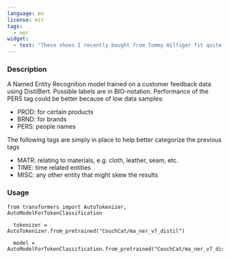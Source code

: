 ```yaml
---
language: en
license: mit
tags:
  - ner
widget:
  - text: "These shoes I recently bought from Tommy Hilfiger fit quite well. The shirt, however, has got a hole"
---
```


### Description

A Named Entity Recognition model trained on a customer feedback data using DistilBert.
Possible labels are in BIO-notation. Performance of the PERS tag could be better because of low data samples:

- PROD: for certain products
- BRND: for brands
- PERS: people names

The following tags are simply in place to help better categorize the previous tags

- MATR: relating to materials, e.g. cloth, leather, seam, etc.
- TIME: time related entities
- MISC: any other entity that might skew the results

### Usage

```
from transformers import AutoTokenizer, AutoModelForTokenClassification

  tokenizer = AutoTokenizer.from_pretrained("CouchCat/ma_ner_v7_distil")

  model = AutoModelForTokenClassification.from_pretrained("CouchCat/ma_ner_v7_distil")
```
